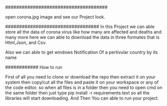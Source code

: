#####################################

open corona.jpg image and see our Project look.

##################################
In this Project we can able store all the data of corona virus like how many are affected
and deaths and many more here we can able to download the data in three formates that is Html,Json, and Csv.

Also we can able to get windows Notification Of a pertivular country by its name

############ How to run

First of all you need to clone or download the repo then extract it on your system then copy/cut all the files
and paste it on your workspace or any of the code editor. so when all files is in a folder then you need to open cmd on the same
folder then just type pip install -r requirements.text so all the libraries will start downloading.
And Then You can able to run your project.